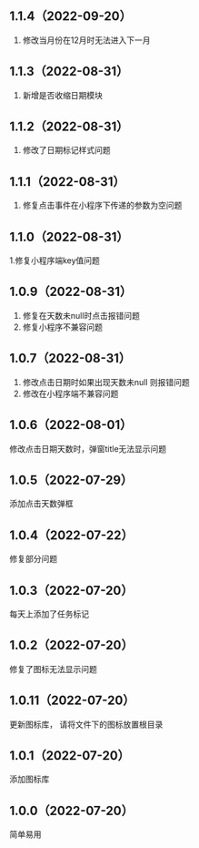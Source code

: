 ## 1.1.4（2022-09-20）
1. 修改当月份在12月时无法进入下一月
## 1.1.3（2022-08-31）
1. 新增是否收缩日期模块
## 1.1.2（2022-08-31）
1. 修改了日期标记样式问题
## 1.1.1（2022-08-31）
1. 修复点击事件在小程序下传递的参数为空问题
## 1.1.0（2022-08-31）
1.修复小程序端key值问题
## 1.0.9（2022-08-31）
1. 修复在天数未null时点击报错问题
2. 修复小程序不兼容问题
## 1.0.7（2022-08-31）
1. 修改点击日期时如果出现天数未null 则报错问题
2. 修改在小程序端不兼容问题
## 1.0.6（2022-08-01）
修改点击日期天数时，弹窗title无法显示问题
## 1.0.5（2022-07-29）
添加点击天数弹框
## 1.0.4（2022-07-22）
修复部分问题
## 1.0.3（2022-07-20）
每天上添加了任务标记
## 1.0.2（2022-07-20）
修复了图标无法显示问题
## 1.0.11（2022-07-20）
更新图标库， 请将文件下的图标放置根目录
## 1.0.1（2022-07-20）
添加图标库
## 1.0.0（2022-07-20）
简单易用
